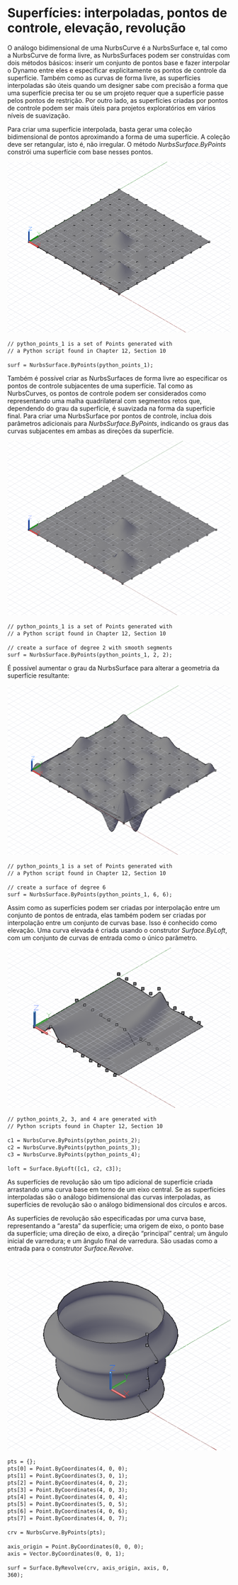 

# Superfícies: interpoladas, pontos de controle, elevação, revolução

O análogo bidimensional de uma NurbsCurve é a NurbsSurface e, tal como a NurbsCurve de forma livre, as NurbsSurfaces podem ser construídas com dois métodos básicos: inserir um conjunto de pontos base e fazer interpolar o Dynamo entre eles e especificar explicitamente os pontos de controle da superfície. Também como as curvas de forma livre, as superfícies interpoladas são úteis quando um designer sabe com precisão a forma que uma superfície precisa ter ou se um projeto requer que a superfície passe pelos pontos de restrição. Por outro lado, as superfícies criadas por pontos de controle podem ser mais úteis para projetos exploratórios em vários níveis de suavização.

Para criar uma superfície interpolada, basta gerar uma coleção bidimensional de pontos aproximando a forma de uma superfície. A coleção deve ser retangular, isto é, não irregular. O método *NurbsSurface.ByPoints* constrói uma superfície com base nesses pontos.

![](images/12-6/Surfaces_01.png)

```
// python_points_1 is a set of Points generated with
// a Python script found in Chapter 12, Section 10

surf = NurbsSurface.ByPoints(python_points_1);
```

Também é possível criar as NurbsSurfaces de forma livre ao especificar os pontos de controle subjacentes de uma superfície. Tal como as NurbsCurves, os pontos de controle podem ser considerados como representando uma malha quadrilateral com segmentos retos que, dependendo do grau da superfície, é suavizada na forma da superfície final. Para criar uma NurbsSurface por pontos de controle, inclua dois parâmetros adicionais para *NurbsSurface.ByPoints*, indicando os graus das curvas subjacentes em ambas as direções da superfície.

![](images/12-6/Surfaces_02.png)

```
// python_points_1 is a set of Points generated with
// a Python script found in Chapter 12, Section 10

// create a surface of degree 2 with smooth segments
surf = NurbsSurface.ByPoints(python_points_1, 2, 2);
```

É possível aumentar o grau da NurbsSurface para alterar a geometria da superfície resultante:

![](images/12-6/Surfaces_03.png)

```
// python_points_1 is a set of Points generated with
// a Python script found in Chapter 12, Section 10

// create a surface of degree 6
surf = NurbsSurface.ByPoints(python_points_1, 6, 6);
```

Assim como as superfícies podem ser criadas por interpolação entre um conjunto de pontos de entrada, elas também podem ser criadas por interpolação entre um conjunto de curvas base. Isso é conhecido como elevação. Uma curva elevada é criada usando o construtor *Surface.ByLoft*, com um conjunto de curvas de entrada como o único parâmetro.

![](images/12-6/Surfaces_04.png)

```
// python_points_2, 3, and 4 are generated with
// Python scripts found in Chapter 12, Section 10

c1 = NurbsCurve.ByPoints(python_points_2);
c2 = NurbsCurve.ByPoints(python_points_3);
c3 = NurbsCurve.ByPoints(python_points_4);

loft = Surface.ByLoft([c1, c2, c3]);
```

As superfícies de revolução são um tipo adicional de superfície criada arrastando uma curva base em torno de um eixo central. Se as superfícies interpoladas são o análogo bidimensional das curvas interpoladas, as superfícies de revolução são o análogo bidimensional dos círculos e arcos.

As superfícies de revolução são especificadas por uma curva base, representando a “aresta” da superfície; uma origem de eixo, o ponto base da superfície; uma direção de eixo, a direção “principal” central; um ângulo inicial de varredura; e um ângulo final de varredura. São usadas como a entrada para o construtor *Surface.Revolve*.

![](images/12-6/Surfaces_05.png)

```
pts = {};
pts[0] = Point.ByCoordinates(4, 0, 0);
pts[1] = Point.ByCoordinates(3, 0, 1);
pts[2] = Point.ByCoordinates(4, 0, 2);
pts[3] = Point.ByCoordinates(4, 0, 3);
pts[4] = Point.ByCoordinates(4, 0, 4);
pts[5] = Point.ByCoordinates(5, 0, 5);
pts[6] = Point.ByCoordinates(4, 0, 6);
pts[7] = Point.ByCoordinates(4, 0, 7);

crv = NurbsCurve.ByPoints(pts);

axis_origin = Point.ByCoordinates(0, 0, 0);
axis = Vector.ByCoordinates(0, 0, 1);

surf = Surface.ByRevolve(crv, axis_origin, axis, 0,
360);
```


